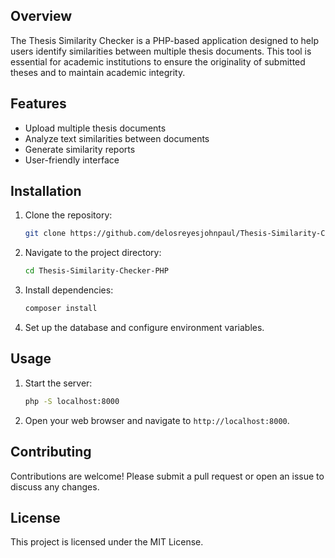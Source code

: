 
## Overview
The Thesis Similarity Checker is a PHP-based application designed to help users identify similarities between multiple thesis documents. This tool is essential for academic institutions to ensure the originality of submitted theses and to maintain academic integrity.

## Features
- Upload multiple thesis documents
- Analyze text similarities between documents
- Generate similarity reports
- User-friendly interface

## Installation
1. Clone the repository:
   ```bash
   git clone https://github.com/delosreyesjohnpaul/Thesis-Similarity-Checker-PHP.git
   ```
2. Navigate to the project directory:
   ```bash
   cd Thesis-Similarity-Checker-PHP
   ```
3. Install dependencies:
   ```bash
   composer install
   ```
4. Set up the database and configure environment variables.

## Usage
1. Start the server:
   ```bash
   php -S localhost:8000
   ```
2. Open your web browser and navigate to `http://localhost:8000`.

## Contributing
Contributions are welcome! Please submit a pull request or open an issue to discuss any changes.

## License
This project is licensed under the MIT License.
